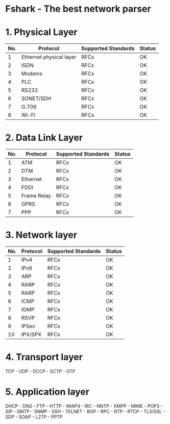 # Fshark - The best network parser

# 1. Physical Layer
No. | Protocol | Supported Standards | Status
--- | -------- | ------------------- | --- 
1 | Ethernet physical layer | RFCx | OK
2 | ISDN | RFCx | OK
3 | Modems | RFCx | OK
4 | PLC | RFCx | OK
5 | RS232 | RFCx | OK
6 | SONET/SDH | RFCx | OK
7 | G.709 | RFCx | OK
8 | Wi-Fi | RFCx | OK

# 2. Data Link Layer 
No. | Protocol | Supported Standards | Status
--- | -------- | ------------------- | --- 
1 | ATM | RFCx | OK
2 | DTM | RFCx | OK
3 | Ethernet | RFCx | OK
4 | FDDI | RFCx | OK
5 | Frame Relay | RFCx | OK
6 | GPRS | RFCx | OK
7 | PPP | RFCx | OK

# 3. Network layer	
No. | Protocol | Supported Standards | Status
--- | -------- | ------------------- | --- 
1 | IPv4 | RFCx | OK
2 | IPv6 | RFCx | OK
3 | ARP | RFCx | OK
4 | RARP | RFCx | OK
5 | RARP | RFCx | OK
6 | ICMP | RFCx | OK
7 | IGMP | RFCx | OK
8 | RSVP | RFCx | OK
9 | IPSec | RFCx | OK
10 | IPX/SPX | RFCx | OK

# 4. Transport layer	 

TCP - UDP - DCCP - SCTP - GTP

# 5. Application layer	    
DHCP - DNS - FTP - HTTP - IMAP4 - IRC - NNTP - XMPP - MIME - POP3 - SIP - SMTP - SNMP - SSH - TELNET - BGP - RPC - RTP - RTCP - TLS/SSL - SDP - SOAP - L2TP - PPTP
